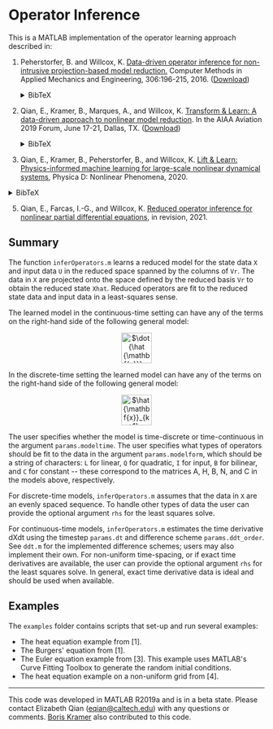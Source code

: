 # Operator Inference

This is a MATLAB implementation of the operator learning approach described in:

1. Peherstorfer, B. and Willcox, K. 
[Data-driven operator inference for non-intrusive projection-based model reduction.](https://www.sciencedirect.com/science/article/pii/S0045782516301104)
Computer Methods in Applied Mechanics and Engineering, 306:196-215, 2016.
([Download](https://cims.nyu.edu/~pehersto/preprints/Non-intrusive-model-reduction-Peherstorfer-Willcox.pdf))<details><summary>BibTeX</summary><pre>
@article{Peherstorfer16DataDriven,
    title   = {Data-driven operator inference for nonintrusive projection-based model reduction},
    author  = {Peherstorfer, B. and Willcox, K.},
    journal = {Computer Methods in Applied Mechanics and Engineering},
    volume  = {306},
    pages   = {196-215},
    year    = {2016},
}</pre></details>

2. Qian, E., Kramer, B., Marques, A., and Willcox, K. 
[Transform & Learn: A data-driven approach to nonlinear model reduction](https://arc.aiaa.org/doi/10.2514/6.2019-3707).
In the AIAA Aviation 2019 Forum, June 17-21, Dallas, TX. ([Download](https://www.dropbox.com/s/5znea6z1vntby3d/QKMW_aviation19.pdf?dl=0))<details><summary>BibTeX</summary><pre>
@inbook{QKMW2019aviation,
author = {Qian, E. and Kramer, B. and Marques, A. N. and Willcox, K. E.},
title = {Transform \&amp; Learn: A data-driven approach to nonlinear model reduction},
booktitle = {AIAA Aviation 2019 Forum},
doi = {10.2514/6.2019-3707},
URL = {https://arc.aiaa.org/doi/abs/10.2514/6.2019-3707},
eprint = {https://arc.aiaa.org/doi/pdf/10.2514/6.2019-3707}
}</pre></details>

3. Qian, E., Kramer, B., Peherstorfer, B., and Willcox, K. [Lift & Learn: Physics-informed machine learning for large-scale nonlinear dynamical systems](https://arxiv.org/abs/1912.08177), Physica D: Nonlinear Phenomena, 2020.
<details><summary>BibTeX</summary><pre>
@article{qian2020lift,
  title={Lift \& {L}earn: {P}hysics-informed machine learning for large-scale nonlinear dynamical systems},
  author={Qian, E. and Kramer, B. and Peherstorfer, B. and Willcox, K.},
  journal={Physica D: Nonlinear Phenomena},
  volume={406},
  pages={132401},
  year={2020},
  publisher={Elsevier}
}</pre></details>

5. Qian, E., Farcas, I.-G., and Willcox, K. [Reduced operator inference for nonlinear partial differential equations](https://arxiv.org/abs/2102.00083), in revision, 2021.

## Summary
The function `inferOperators.m` learns a reduced model for the state data `X` and input data `U` in the reduced space spanned by the columns of `Vr`.
The data in `X` are projected onto the space defined by the reduced basis `Vr` to obtain the reduced state `Xhat`. 
Reduced operators are fit to the reduced state data and input data in a least-squares sense.

The learned model in the continuous-time setting can have any of the terms on the right-hand side of the following general model:

<p align="center"><img src="https://raw.githubusercontent.com/elizqian/operator-inference/master/modelform.png" 
alt="$\dot{\hat {\mathbf{x}}} = \hat{\mathbf{A}}\hat{\mathbf{x}} + \hat{\mathbf{H}}(\hat{\mathbf{x}}\otimes\hat{\mathbf{x}}) + \hat{\mathbf{B}}\mathbf{u}(t) + \sum_{i=1}^m\hat{\mathbf{N}}\hat{\mathbf{x}}u_i(t) + \hat{\mathbf{C}}$"
 height=60/></p>

In the discrete-time setting the learned model can have any of the terms on the right-hand side of the following general model:

<p align="center"><img src="https://raw.githubusercontent.com/elizqian/operator-inference/master/model_discrete.png" 
alt="$\hat {\mathbf{x}}_{k+1} = \hat{\mathbf{A}}\hat{\mathbf{x}}_k + \hat{\mathbf{H}}(\hat{\mathbf{x}}_k\otimes\hat{\mathbf{x}}_k) + \hat{\mathbf{B}}\mathbf{u}_k + \sum_{i=1}^m\hat{\mathbf{N}}\hat{\mathbf{x}}_ku_{i,k} + \hat{\mathbf{C}}$"
height=60/></p>

The user specifies whether the model is time-discrete or time-continuous in the argument `params.modeltime`.
The user specifies what types of operators should be fit to the data in the argument `params.modelform`, which should be a string of characters: `L` for linear, `Q` for quadratic, `I` for input, `B` for bilinear, and `C` for constant -- these correspond to the matrices A, H, B, N, and C in the models above, respectively.

For discrete-time models, `inferOperators.m` assumes that the data in `X` are an evenly spaced sequence. 
To handle other types of data the user can provide the optional argument `rhs` for the least squares solve.

For continuous-time models, `inferOperators.m` estimates the time derivative dXdt using the timestep `params.dt` and difference scheme `params.ddt_order`. See `ddt.m` for the implemented difference schemes; users may also implement their own.
For non-uniform time-spacing, or if exact time derivatives are available, the user can provide the optional argument `rhs` for the least squares solve. In general, exact time derivative data is ideal and should be used when available.

## Examples
The `examples` folder contains scripts that set-up and run several examples:
* The heat equation example from [1].
* The Burgers' equation from [1].
* The Euler equation example from [3]. This example uses MATLAB's Curve Fitting Toolbox to generate the random initial conditions.
* The heat equation example on a non-uniform grid from [4].

---
This code was developed in MATLAB R2019a and is in a beta state. Please contact Elizabeth Qian (eqian@caltech.edu) with any questions or comments. [Boris Kramer](http://kramer.ucsd.edu/) also contributed to this code.
